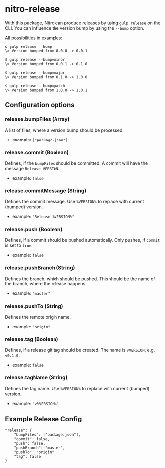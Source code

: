 # nitro-release

With this package, Nitro can produce releases by using `gulp release` on the CLI.
You can influence the version bump by using the `--bump` option.

All possibilities in examples:

    $ gulp release --bump
    \> Version bumped from 0.0.0 -> 0.0.1

    $ gulp release --bump=minor
    \> Version bumped from 0.0.1 -> 0.1.0

    $ gulp release --bump=major
    \> Version bumped from 0.1.0 -> 1.0.0

    $ gulp release --bump=patch
    \> Version bumped from 1.0.0 -> 1.0.1

## Configuration options

### release.bumpFiles (Array)

A list of files, where a version bump should be processed.

- example: `["package.json"]`

### release.commit (Boolean)

Defines, if the `bumpFiles` should be committed. A commit will have the message `Release VERSION`.

- example: `false`

### release.commitMessage (String)

Defines the commit message. Use `%VERSION%` to replace with current (bumped) version.

- example: `"Release %VERSION%"`

### release.push (Boolean)

Defines, if a commit should be pushed automatically. Only pushes, if `commit` is set to `true`.

- example: `false`

### release.pushBranch (String)

Defines the branch, which should be pushed. This should be the name of the branch, where the release happens.

- example: `"master"`

### release.pushTo (String)

Defines the remote origin name.

- example: `"origin"`

### release.tag (Boolean)

Defines, if a release git tag should be created. The name is `vVERSION`, e.g. `v0.1.0`.

- example: `false`

### release.tagName (String)

Defines the tag name. Use `%VERSION%` to replace with current (bumped) version.

- example: `"v%VERSION%"`

## Example Release Config

```
"release": {
    "bumpFiles": ["package.json"],
    "commit": false,
    "push": false,
    "pushBranch": "master",
    "pushTo": "origin",
    "tag": false
}
```
